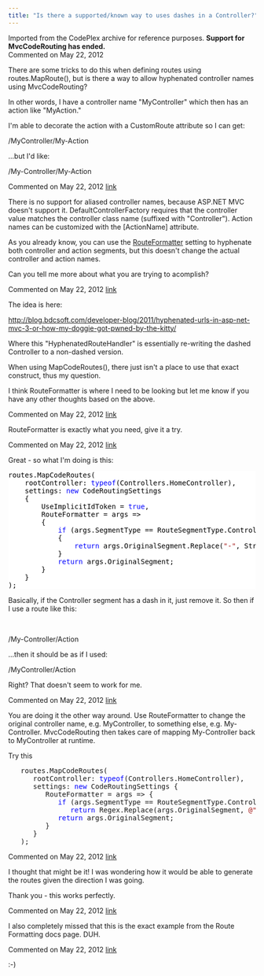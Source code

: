 ```yaml
---
title: "Is there a supported/known way to uses dashes in a Controller?"
---
```

<div class="note">
   Imported from the CodePlex archive for reference purposes. <b>Support for MvcCodeRouting has ended.</b></div>
<div id="post839456" class="discussion-comment op">
   <div class="discussion-header">Commented on 
      <time datetime="2012-05-22T08:53:21.653-07:00" title="2012-05-22T08:53:21.653-07:00">May 22, 2012</time>
   </div>
   <div class="discussion-message">
<p>There are some tricks to do this when defining routes using routes.MapRoute(), but is there a way to allow hyphenated controller names using MvcCodeRouting?</p>
<p>In other words, I have a controller name &quot;MyController&quot; which then has an action like &quot;MyAction.&quot;</p>
<p>I'm able to decorate the action with a CustomRoute attribute so I can get:</p>
<p>/MyController/My-Action</p>
<p>...but I'd like:</p>
<p>/My-Controller/My-Action</p>
</div>
</div>
<div id="post839474" class="discussion-comment">
   <div class="discussion-header">Commented on 
      <time datetime="2012-05-22T09:18:15.753-07:00" title="2012-05-22T09:18:15.753-07:00">May 22, 2012</time> <a href="#post839474" class="post-link">link</a></div>
   <div class="discussion-message"><p>There is no support for aliased controller names, because ASP.NET MVC doesn't support it. DefaultControllerFactory requires that the controller value matches the controller class name (suffixed with "Controller").&nbsp;Action names can be customized with the [ActionName] attribute.</p>
<p>As you already know, you can use the <a href="https://github.com/maxtoroq/MvcCodeRouting/blob/master/docs/Route-Formatting.md">RouteFormatter</a>&nbsp;setting to hyphenate both controller and action segments, but this doesn't change the actual controller and action names.</p>
<p>Can you tell me more about what you are trying to acomplish?</p></div>
</div>
<div id="post839495" class="discussion-comment">
   <div class="discussion-header">Commented on 
      <time datetime="2012-05-22T09:53:00.227-07:00" title="2012-05-22T09:53:00.227-07:00">May 22, 2012</time> <a href="#post839495" class="post-link">link</a></div>
   <div class="discussion-message"><p>The idea is here:</p>
<p><a href="http://blog.bdcsoft.com/developer-blog/2011/hyphenated-urls-in-asp-net-mvc-3-or-how-my-doggie-got-pwned-by-the-kitty/">http://blog.bdcsoft.com/developer-blog/2011/hyphenated-urls-in-asp-net-mvc-3-or-how-my-doggie-got-pwned-by-the-kitty/</a></p>
<p>Where this "HyphenatedRouteHandler" is essentially re-writing the dashed Controller to a non-dashed version.</p>
<p>When using MapCodeRoutes(), there just isn't a place to use that exact construct, thus my question.</p>
<p>I think RouteFormatter is where I need to be looking but let me know if you have any other thoughts based on the above.</p></div>
</div>
<div id="post839497" class="discussion-comment">
   <div class="discussion-header">Commented on 
      <time datetime="2012-05-22T09:58:40.76-07:00" title="2012-05-22T09:58:40.76-07:00">May 22, 2012</time> <a href="#post839497" class="post-link">link</a></div>
   <div class="discussion-message"><p>RouteFormatter is exactly what you need, give it a try.</p></div>
</div>
<div id="post839508" class="discussion-comment">
   <div class="discussion-header">Commented on 
      <time datetime="2012-05-22T10:19:59.69-07:00" title="2012-05-22T10:19:59.69-07:00">May 22, 2012</time> <a href="#post839508" class="post-link">link</a></div>
   <div class="discussion-message"><p>Great - so what I'm doing is this:</p>
<p>
<div style="color: black; background-color: white;">
<pre>routes.MapCodeRoutes(
	rootController: <span style="color: blue;">typeof</span>(Controllers.HomeController),
	settings: <span style="color: blue;">new</span> CodeRoutingSettings
	{
		UseImplicitIdToken = <span style="color: blue;">true</span>,
		RouteFormatter = args =&gt;
		{
			<span style="color: blue;">if</span> (args.SegmentType == RouteSegmentType.Controller &amp;&amp; args.OriginalSegment.Contains(<span style="color: #a31515;">"-"</span>))
			{
				<span style="color: blue;">return</span> args.OriginalSegment.Replace(<span style="color: #a31515;">"-"</span>, String.Empty);
			}
			<span style="color: blue;">return</span> args.OriginalSegment;
		}
	}
);
</pre>
</div>
</p>
<p>Basically, if the Controller segment has a dash in it, just remove it. So then if I use a route like this:</p>
<p>&nbsp;</p>
<p>/My-Controller/Action</p>
<p>...then it should be as if I used:</p>
<p>/MyController/Action</p>
<p>Right? That doesn't seem to work for me.</p></div>
</div>
<div id="post839511" class="discussion-comment marked-as-answer">
   <div class="discussion-header">Commented on 
      <time datetime="2012-05-22T10:27:20.097-07:00" title="2012-05-22T10:27:20.097-07:00">May 22, 2012</time> <a href="#post839511" class="post-link">link</a></div>
   <div class="discussion-message">
<p>You are doing it the other way around. Use RouteFormatter to change the original controller name, e.g. MyController, to something else, e.g. My-Controller. MvcCodeRouting then takes care of mapping My-Controller back to MyController at runtime.</p>
<p>Try this</p>
<pre>   routes.MapCodeRoutes(
      rootController: <span style="color:blue">typeof</span>(Controllers.HomeController),
      settings: <span style="color:blue">new</span> CodeRoutingSettings {
         RouteFormatter = args =&gt; {
            <span style="color:blue">if</span> (args.SegmentType == RouteSegmentType.Controller)
               <span style="color:blue">return</span> Regex.Replace(args.OriginalSegment, <span style="color:#a31515">@&quot;([a-z])([A-Z])&quot;</span>, <span style="color:#a31515">&quot;$1-$2&quot;</span>);
            <span style="color:blue">return</span> args.OriginalSegment;
         }
      }
   );
</pre>
</div>
</div>
<div id="post839513" class="discussion-comment">
   <div class="discussion-header">Commented on 
      <time datetime="2012-05-22T10:31:38.653-07:00" title="2012-05-22T10:31:38.653-07:00">May 22, 2012</time> <a href="#post839513" class="post-link">link</a></div>
   <div class="discussion-message"><p>I thought that might be it! I was wondering how it would be able to generate the routes given the direction I was going.</p>
<p>Thank you - this works perfectly.</p></div>
</div>
<div id="post839519" class="discussion-comment">
   <div class="discussion-header">Commented on 
      <time datetime="2012-05-22T10:45:28.09-07:00" title="2012-05-22T10:45:28.09-07:00">May 22, 2012</time> <a href="#post839519" class="post-link">link</a></div>
   <div class="discussion-message"><p>I also completely missed that this is the exact example from the Route Formatting docs page. DUH.</p></div>
</div>
<div id="post839545" class="discussion-comment">
   <div class="discussion-header">Commented on 
      <time datetime="2012-05-22T11:26:15.363-07:00" title="2012-05-22T11:26:15.363-07:00">May 22, 2012</time> <a href="#post839545" class="post-link">link</a></div>
   <div class="discussion-message"><p>:-)</p></div>
</div>
